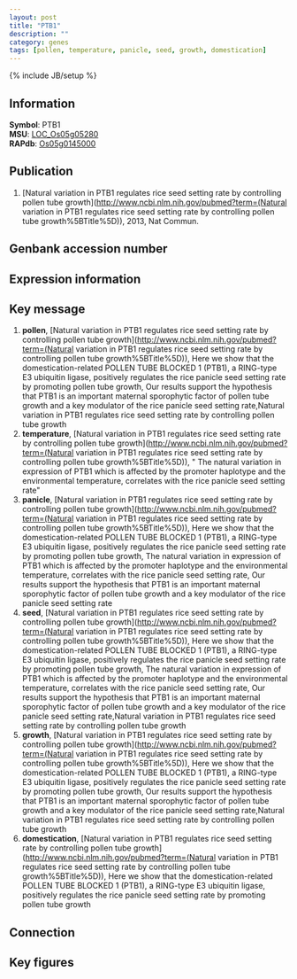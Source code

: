 ```yaml
---
layout: post
title: "PTB1"
description: ""
category: genes
tags: [pollen, temperature, panicle, seed, growth, domestication]
---
```

{% include JB/setup %}

## Information
__Symbol__: PTB1  
__MSU__: [LOC_Os05g05280](http://rice.plantbiology.msu.edu/cgi-bin/ORF_infopage.cgi?orf=LOC_Os05g05280)  
__RAPdb__: [Os05g0145000](http://rapdb.dna.affrc.go.jp/viewer/gbrowse_details/irgsp1?name=Os05g0145000)  

## Publication
1. [Natural variation in PTB1 regulates rice seed setting rate by controlling pollen tube growth](http://www.ncbi.nlm.nih.gov/pubmed?term=(Natural variation in PTB1 regulates rice seed setting rate by controlling pollen tube growth%5BTitle%5D)), 2013, Nat Commun.

## Genbank accession number

## Expression information

## Key message
1. __pollen__, [Natural variation in PTB1 regulates rice seed setting rate by controlling pollen tube growth](http://www.ncbi.nlm.nih.gov/pubmed?term=(Natural variation in PTB1 regulates rice seed setting rate by controlling pollen tube growth%5BTitle%5D)),  Here we show that the domestication-related POLLEN TUBE BLOCKED 1 (PTB1), a RING-type E3 ubiquitin ligase, positively regulates the rice panicle seed setting rate by promoting pollen tube growth, Our results support the hypothesis that PTB1 is an important maternal sporophytic factor of pollen tube growth and a key modulator of the rice panicle seed setting rate,Natural variation in PTB1 regulates rice seed setting rate by controlling pollen tube growth
2. __temperature__, [Natural variation in PTB1 regulates rice seed setting rate by controlling pollen tube growth](http://www.ncbi.nlm.nih.gov/pubmed?term=(Natural variation in PTB1 regulates rice seed setting rate by controlling pollen tube growth%5BTitle%5D)), " The natural variation in expression of PTB1 which is affected by the promoter haplotype and the environmental temperature, correlates with the rice panicle seed setting rate"
3. __panicle__, [Natural variation in PTB1 regulates rice seed setting rate by controlling pollen tube growth](http://www.ncbi.nlm.nih.gov/pubmed?term=(Natural variation in PTB1 regulates rice seed setting rate by controlling pollen tube growth%5BTitle%5D)),  Here we show that the domestication-related POLLEN TUBE BLOCKED 1 (PTB1), a RING-type E3 ubiquitin ligase, positively regulates the rice panicle seed setting rate by promoting pollen tube growth, The natural variation in expression of PTB1 which is affected by the promoter haplotype and the environmental temperature, correlates with the rice panicle seed setting rate, Our results support the hypothesis that PTB1 is an important maternal sporophytic factor of pollen tube growth and a key modulator of the rice panicle seed setting rate
4. __seed__, [Natural variation in PTB1 regulates rice seed setting rate by controlling pollen tube growth](http://www.ncbi.nlm.nih.gov/pubmed?term=(Natural variation in PTB1 regulates rice seed setting rate by controlling pollen tube growth%5BTitle%5D)),  Here we show that the domestication-related POLLEN TUBE BLOCKED 1 (PTB1), a RING-type E3 ubiquitin ligase, positively regulates the rice panicle seed setting rate by promoting pollen tube growth, The natural variation in expression of PTB1 which is affected by the promoter haplotype and the environmental temperature, correlates with the rice panicle seed setting rate, Our results support the hypothesis that PTB1 is an important maternal sporophytic factor of pollen tube growth and a key modulator of the rice panicle seed setting rate,Natural variation in PTB1 regulates rice seed setting rate by controlling pollen tube growth
5. __growth__, [Natural variation in PTB1 regulates rice seed setting rate by controlling pollen tube growth](http://www.ncbi.nlm.nih.gov/pubmed?term=(Natural variation in PTB1 regulates rice seed setting rate by controlling pollen tube growth%5BTitle%5D)),  Here we show that the domestication-related POLLEN TUBE BLOCKED 1 (PTB1), a RING-type E3 ubiquitin ligase, positively regulates the rice panicle seed setting rate by promoting pollen tube growth, Our results support the hypothesis that PTB1 is an important maternal sporophytic factor of pollen tube growth and a key modulator of the rice panicle seed setting rate,Natural variation in PTB1 regulates rice seed setting rate by controlling pollen tube growth
6. __domestication__, [Natural variation in PTB1 regulates rice seed setting rate by controlling pollen tube growth](http://www.ncbi.nlm.nih.gov/pubmed?term=(Natural variation in PTB1 regulates rice seed setting rate by controlling pollen tube growth%5BTitle%5D)),  Here we show that the domestication-related POLLEN TUBE BLOCKED 1 (PTB1), a RING-type E3 ubiquitin ligase, positively regulates the rice panicle seed setting rate by promoting pollen tube growth

## Connection

## Key figures


